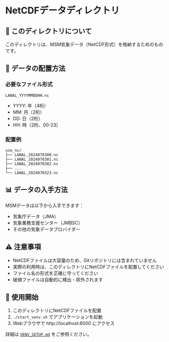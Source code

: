 # NetCDFデータディレクトリ

## 📁 このディレクトリについて

このディレクトリは、MSM気象データ（NetCDF形式）を格納するためのものです。

## 🔽 データの配置方法

### 必要なファイル形式
```
LANAL_YYYYMMDDHH.nc
```
- YYYY: 年（4桁）
- MM: 月（2桁）
- DD: 日（2桁）
- HH: 時（2桁、00-23）

### 配置例
```
use_nc/
├── LANAL_2024070300.nc
├── LANAL_2024070301.nc
├── LANAL_2024070302.nc
├── ...
└── LANAL_2024070323.nc
```

## 📊 データの入手方法

MSMデータは以下から入手できます：
- 気象庁データ（JMA）
- 気象業務支援センター（JMBSC）
- その他の気象データプロバイダー

## ⚠️ 注意事項

- NetCDFファイルは大容量のため、Gitリポジトリには含まれていません
- 実際の利用時は、このディレクトリにNetCDFファイルを配置してください
- ファイル名の形式を正確に守ってください
- 破損ファイルは自動的に検出・除外されます

## 🚀 使用開始

1. このディレクトリにNetCDFファイルを配置
2. `./start_venv.sh` でアプリケーションを起動
3. Webブラウザで http://localhost:8000 にアクセス

詳細は [`VENV_SETUP.md`](../VENV_SETUP.md) をご参照ください。